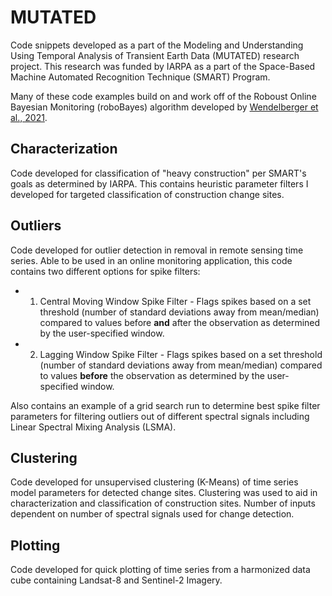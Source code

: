 # MUTATED
Code snippets developed as a part of the Modeling and Understanding Using Temporal Analysis of Transient Earth Data (MUTATED) research project.  This research was funded by IARPA as a part of the Space-Based Machine Automated Recognition Technique (SMART) Program.

Many of these code examples build on and work off of the Roboust Online Bayesian Monitoring (roboBayes) algorithm developed by [Wendelberger et al., 2021](https://arxiv.org/abs/2112.12899?context=stat).

## Characterization
Code developed for classification of "heavy construction" per SMART's goals as determined by IARPA.  This contains heuristic parameter filters I developed for targeted classification of construction change sites.

## Outliers
Code developed for outlier detection in removal in remote sensing time series.  Able to be used in an online monitoring application, this code contains two different options for spike filters:
* 1. Central Moving Window Spike Filter - Flags spikes based on a set threshold (number of standard deviations away from mean/median) compared to values before **and** after the observation as determined by the user-specified window.
* 2. Lagging Window Spike Filter - Flags spikes based on a set threshold (number of standard deviations away from mean/median) compared to values **before** the observation as determined by the user-specified window.

Also contains an example of a grid search run to determine best spike filter parameters for filtering outliers out of different spectral signals including Linear Spectral Mixing Analysis (LSMA).

## Clustering
Code developed for unsupervised clustering (K-Means) of time series model parameters for detected change sites.  Clustering was used to aid in characterization and classification of construction sites.  Number of inputs dependent on number of spectral signals used for change detection.

## Plotting
Code developed for quick plotting of time series from a harmonized data cube containing Landsat-8 and Sentinel-2 Imagery.
